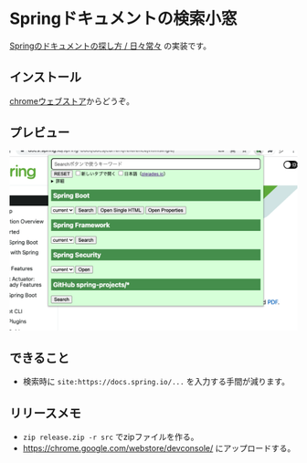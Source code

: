 Springドキュメントの検索小窓
============================================================

[Springのドキュメントの探し方 / 日々常々](https://irof.hateblo.jp/entry/2021/07/07/113445) の実装です。

## インストール

[chromeウェブストア](https://chrome.google.com/webstore/detail/spring-docs-skylight/cldiobhekbdhhnmmcodmokfbhceomele)からどうぞ。

## プレビュー

![image](./screenshot.png)

## できること

- 検索時に `site:https://docs.spring.io/...` を入力する手間が減ります。

## リリースメモ

- `zip release.zip -r src` でzipファイルを作る。
- https://chrome.google.com/webstore/devconsole/ にアップロードする。

